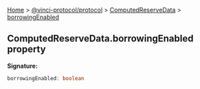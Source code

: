 [Home](./index.md) &gt; [@vinci-protocol/protocol](./protocol.md) &gt; [ComputedReserveData](./protocol.computedreservedata.md) &gt; [borrowingEnabled](./protocol.computedreservedata.borrowingenabled.md)

## ComputedReserveData.borrowingEnabled property

<b>Signature:</b>

```typescript
borrowingEnabled: boolean
```
